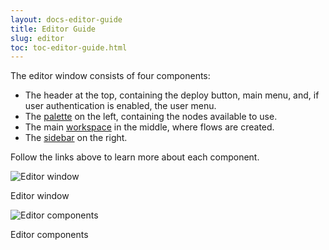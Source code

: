 ```yaml
---
layout: docs-editor-guide
title: Editor Guide
slug: editor
toc: toc-editor-guide.html
---
```


The editor window consists of four components:

 - The header at the top, containing the deploy button, main menu, and, if user
   authentication is enabled, the user menu.
 - The [palette](palette) on the left, containing the nodes available to use.
 - The main [workspace](workspace) in the middle, where flows are created.
 - The [sidebar](sidebar) on the right.

Follow the links above to learn more about each component.

<div style="width: 400px; display: inline-block;" class="figure">
  <img src="images/editor-default.png" alt="Editor window">
  <p class="caption">Editor window</p>
</div>

<div style="width: 400px; display: inline-block;" class="figure">
  <img src="images/editor-default-components.png" alt="Editor components">
  <p class="caption">Editor components</p>
</div>
